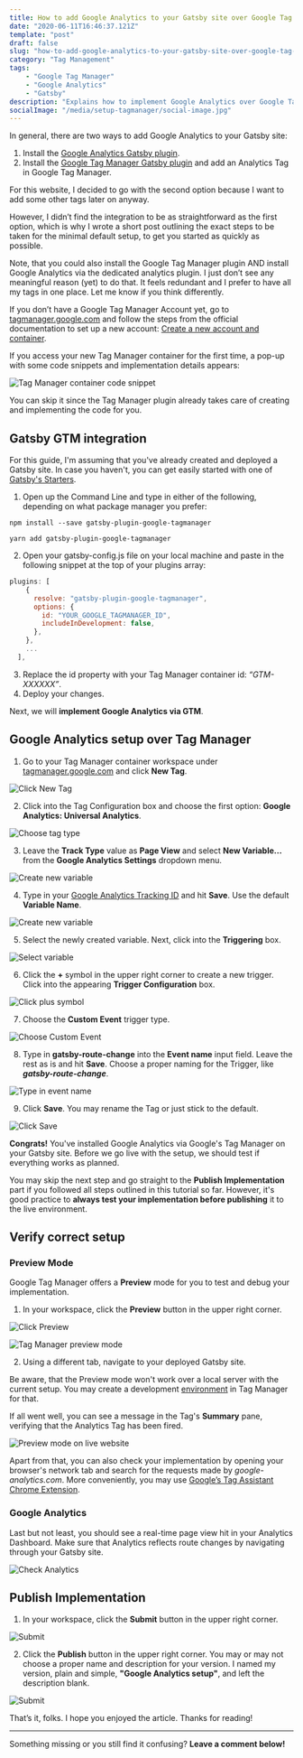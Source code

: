 ```yaml
---
title: How to add Google Analytics to your Gatsby site over Google Tag Manager
date: "2020-06-11T16:46:37.121Z"
template: "post"
draft: false
slug: "how-to-add-google-analytics-to-your-gatsby-site-over-google-tag-manager"
category: "Tag Management"
tags:
    - "Google Tag Manager"
    - "Google Analytics"
    - "Gatsby"
description: "Explains how to implement Google Analytics over Google Tag Manager in Gatsby."
socialImage: "/media/setup-tagmanager/social-image.jpg"
---
```


In general, there are two ways to add Google Analytics to your Gatsby site:

1. Install the [Google Analytics Gatsby plugin](https://www.gatsbyjs.org/packages/gatsby-plugin-google-analytics/?=analy).
2. Install the [Google Tag Manager Gatsby plugin](https://www.gatsbyjs.org/packages/gatsby-plugin-google-tagmanager/) and add an Analytics Tag in Google Tag Manager.

For this website, I decided to go with the second option because I want to add some other tags later on anyway.

However, I didn’t find the integration to be as straightforward as the first option, which is why I wrote a short post outlining the exact steps to be taken for the minimal default setup, to get you started as quickly as possible.

Note, that you could also install the Google Tag Manager plugin AND install Google Analytics via the dedicated analytics plugin. I just don’t see any meaningful reason (yet) to do that. It feels redundant and I prefer to have all my tags in one place. Let me know if you think differently.

If you don’t have a Google Tag Manager Account yet, go to [tagmanager.google.com](https://tagmanager.google.com/) and follow the steps from the official documentation to set up a new account: [Create a new account and container](https://support.google.com/tagmanager/answer/6103696?hl=en#new).

If you access your new Tag Manager container for the first time, a pop-up with some code snippets and implementation details appears:

![Tag Manager container code snippet](/media/setup-tagmanager/setup_0.jpg)

You can skip it since the Tag Manager plugin already takes care of creating and implementing the code for you.

## Gatsby GTM integration

For this guide, I'm assuming that you've already created and deployed a Gatsby site. In case you haven't, you can get easily started with one of [Gatsby's Starters](https://www.gatsbyjs.org/starters/?v=2).

1. Open up the Command Line and type in either of the following, depending on what package manager you prefer:

```
npm install --save gatsby-plugin-google-tagmanager

yarn add gatsby-plugin-google-tagmanager
```

2. Open your gatsby-config.js file on your local machine and paste in the following snippet at the top of your plugins array:

```javascript
plugins: [
    {
      resolve: "gatsby-plugin-google-tagmanager",
      options: {
        id: "YOUR_GOOGLE_TAGMANAGER_ID",
        includeInDevelopment: false,
      },
    },
	...
  ],
```

3. Replace the id property with your Tag Manager container id: _“GTM-XXXXXX”_.
4. Deploy your changes.

Next, we will **implement Google Analytics via GTM**.

## Google Analytics setup over Tag Manager

1. Go to your Tag Manager container workspace under [tagmanager.google.com](https://tagmanager.google.com/) and click **New Tag**.

![Click New Tag](/media/setup-tagmanager/setup_1.jpg)

2. Click into the Tag Configuration box and choose the first option: **Google Analytics: Universal Analytics**.

![Choose tag type](/media/setup-tagmanager/setup_2.jpg)

3. Leave the **Track Type** value as **Page View** and select **New Variable...** from the **Google Analytics Settings** dropdown menu.

![Create new variable](/media/setup-tagmanager/setup_3.jpg)

4. Type in your [Google Analytics Tracking ID](https://support.google.com/tagmanager/answer/9207621?authuser=3#ga_id) and hit **Save**. Use the default **Variable Name**.

![Create new variable](/media/setup-tagmanager/setup_4.jpg)

5. Select the newly created variable. Next, click into the **Triggering** box.

![Select variable](/media/setup-tagmanager/setup_5.jpg)

6. Click the **+** symbol in the upper right corner to create a new trigger. Click into the appearing **Trigger Configuration** box.

![Click plus symbol](/media/setup-tagmanager/setup_6.jpg)

7. Choose the **Custom Event** trigger type.

![Choose Custom Event](/media/setup-tagmanager/setup_7.jpg)

8. Type in **gatsby-route-change** into the **Event name** input field. Leave the rest as is and hit **Save**. Choose a proper naming for the Trigger, like **_gatsby-route-change_**.

![Type in event name](/media/setup-tagmanager/setup_8.jpg)

9. Click **Save**. You may rename the Tag or just stick to the default.

![Click Save](/media/setup-tagmanager/setup_9.jpg)

**Congrats!** You've installed Google Analytics via Google's Tag Manager on your Gatsby site. Before we go live with the setup, we should test if everything works as planned.

You may skip the next step and go straight to the **Publish Implementation** part if you followed all steps outlined in this tutorial so far. However, it's good practice to **always test your implementation before publishing** it to the live environment.

## Verify correct setup

### Preview Mode

Google Tag Manager offers a **Preview** mode for you to test and debug your implementation.

1. In your workspace, click the **Preview** button in the upper right corner.

![Click Preview](/media/setup-tagmanager/test_1.jpg)

![Tag Manager preview mode](/media/setup-tagmanager/test_2.jpg)

2. Using a different tab, navigate to your deployed Gatsby site.

Be aware, that the Preview mode won't work over a local server with the current setup. You may create a development [environment](https://support.google.com/tagmanager/answer/6311518?hl=en) in Tag Manager for that.

If all went well, you can see a message in the Tag's **Summary** pane, verifying that the Analytics Tag has been fired.

![Preview mode on live website](/media/setup-tagmanager/test_3.jpg)

Apart from that, you can also check your implementation by opening your browser's network tab and search for the requests made by _google-analytics.com_. More conveniently, you may use [Google’s Tag Assistant Chrome Extension](https://chrome.google.com/webstore/detail/tag-assistant-by-google/kejbdjndbnbjgmefkgdddjlbokphdefk/).

### Google Analytics

Last but not least, you should see a real-time page view hit in your Analytics Dashboard. Make sure that Analytics reflects route changes by navigating through your Gatsby site.

![Check Analytics](/media/setup-tagmanager/test_4.jpg)

## Publish Implementation

1. In your workspace, click the **Submit** button in the upper right corner.

![Submit](/media/setup-tagmanager/publish_1.jpg)

2. Click the **Publish** button in the upper right corner. You may or may not choose a proper name and description for your version. I named my version, plain and simple, **"Google Analytics setup"**, and left the description blank.

![Submit](/media/setup-tagmanager/publish_2.jpg)

That’s it, folks. I hope you enjoyed the article. Thanks for reading!

<hr>

Something missing or you still find it confusing? **Leave a comment below!**
